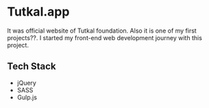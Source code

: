 # Tutkal.app

It was official website of Tutkal foundation. Also it is one of my first projects??. I started my front-end web development journey with this project.

## Tech Stack

- jQuery
- SASS
- Gulp.js